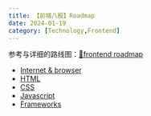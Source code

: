 ```yaml
---
title: 【前端八股】Roadmap
date: 2024-01-19
category: [Technology,Frontend]
---
```


参考与详细的路线图：[🔗frontend roadmap](https://roadmap.sh/frontend)

- [Internet & browser](https://aliceraylu.github.io/2024/01/14/technology/frontend/HTTPbasic/)
- [HTML]()
- [CSS]()
- [Javascript]()
- [Frameworks]()
